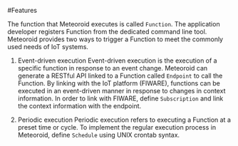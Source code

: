 #Features

The function that Meteoroid executes is called `Function`. The application developer registers Function from the dedicated command line tool. Meteoroid provides two ways to trigger a Function to meet the commonly used needs of IoT systems.

1. Event-driven execution
Event-driven execution is the execution of a specific function in response to an event change.
Meteoroid can generate a RESTful API linked to a Function called `Endpoint` to call the Function. By linking with the IoT platform (FIWARE), functions can be executed in an event-driven manner in response to changes in context information. In order to link with FIWARE, define `Subscription` and link the context information with the endpoint.


2. Periodic execution
Periodic execution refers to executing a Function at a preset time or cycle.
To implement the regular execution process in Meteoroid, define `Schedule` using UNIX crontab syntax.
